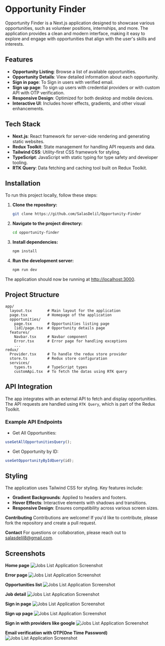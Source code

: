 # Opportunity Finder

Opportunity Finder is a Next.js application designed to showcase various opportunities, such as volunteer positions, internships, and more. The application provides a clean and modern interface, making it easy to explore and engage with opportunities that align with the user's skills and interests.

## Features

- **Opportunity Listing**: Browse a list of available opportunities.
- **Opportunity Details**: View detailed information about each opportunity.
- **Sign in page**: To Sign in users with verified email.
- **Sign up page**: To sign up users with credential providers or with custom API with OTP verification.
- **Responsive Design**: Optimized for both desktop and mobile devices.
- **Interactive UI**: Includes hover effects, gradients, and other visual enhancements.

## Tech Stack

- **Next.js**: React framework for server-side rendering and generating static websites.
- **Redux Toolkit**: State management for handling API requests and data.
- **Tailwind CSS**: Utility-first CSS framework for styling.
- **TypeScript**: JavaScript with static typing for type safety and developer tooling.
- **RTK Query**: Data fetching and caching tool built on Redux Toolkit.

## Installation

To run this project locally, follow these steps:

1. **Clone the repository:**

   ```bash
   git clone https://github.com/SalasDelil/Opportunity-Finder
    ```

2. **Navigate to the project directory:**
    ```bash
    cd opportunity-finder
    ```

3. **Install dependencies:**
    ```bash
    npm install
    ```

4. **Run the development server:**
    ```bash
    npm run dev
    ```

The application should now be running at [http://localhost:3000](http://localhost:3000).

## Project Structure

```plaintext
app/
  layout.tsx       # Main layout for the application
  page.tsx         # Homepage of the application
  opportunities/
    page.tsx       # Opportunities listing page
    [id]/page.tsx  # Opportunity details page
  features/
    Navbar.tsx     # Navbar component
    Error.tsx      # Error page for handling exceptions
    ...
redux/
  Provider.tsx     # To handle the redux store provider
  store.ts         # Redux store configuration
  services/
    types.ts       # TypeScript types
    customApi.tsx  # To fetch the datas using RTK query
```

## API Integration

The app integrates with an external API to fetch and display opportunities. The API requests are handled using `RTK Query`, which is part of the Redux Toolkit.

### Example API Endpoints
- Get All Opportunities:

```typescript
useGetAllOpportunitiesQuery();
```

- Get Opportunity by ID:

```typescript
useGetOpportunityByIdQuery(id);
```

## Styling
The application uses Tailwind CSS for styling. Key features include:

- **Gradient Backgrounds**: Applied to headers and footers.
- **Hover Effects**: Interactive elements with shadows and transitions.
- **Responsive Design**: Ensures compatibility across various screen sizes.

**Contributing**
Contributions are welcome! If you'd like to contribute, please fork the repository and create a pull request.

**Contact**
For questions or collaboration, please reach out to salasdelil8@gmail.com.

## Screenshots

**Home page**
![Jobs List Application Screenshot](public/screenshots/Screenshot01.png)

**Error page**
![Jobs List Application Screenshot](public/screenshots/Screenshot02.png)

**Opportunities list**
![Jobs List Application Screenshot](public/screenshots/Screenshot03.png)

**Job detail**
![Jobs List Application Screenshot](public/screenshots/Screenshot04.png)

**Sign in page**
![Jobs List Application Screenshot](public/screenshots/Screenshot05.png)

**Sign up page**
![Jobs List Application Screenshot](public/screenshots/Screenshot06.png)

**Sign in with providers like google**
![Jobs List Application Screenshot](public/screenshots/Screenshot07.png)

**Email verification with OTP(One Time Password)**
![Jobs List Application Screenshot](public/screenshots/Screenshot08.png)
